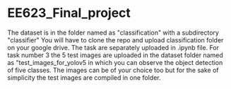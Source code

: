 # EE623_Final_project
The dataset is in the folder named as "classification" with a subdirectory "classifier"
You will have to clone the repo and upload classification folder on your google drive.
The task are separately uploaded in .ipynb file.
For task number 3 the 5 test images are uploaded in the dataset folder named as "test_images_for_yolov5 in which you can observe the object detection of five classes. The images can be of your choice too but for the sake of simplicity the test images are compiled in one folder.
